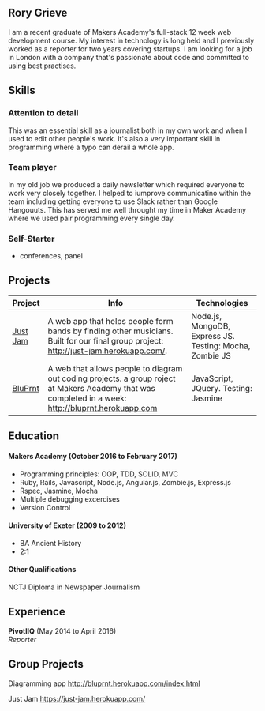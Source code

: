 ## Rory Grieve

I am a recent graduate of Makers Academy's full-stack 12 week web development course. My interest in technology is long held and I previously worked as a reporter for two years covering startups. I am looking for a job in London with a company that's passionate about code and committed to using best practises. 

## Skills

### Attention to detail

This was an essential skill as a journalist both in my own work and when I used to edit other people's work. It's also a very important skill in programming where a typo can derail a whole app.

### Team player 
In my old job we produced a daily newsletter which required everyone to work very closely together. I helped to iumprove communicatino within the team including getting everyone to use Slack rather than Google Hangouuts. This has served me well throught my time in Maker Academy where we used pair programming every single day. 

### Self-Starter
- conferences, panel

## Projects

| Project  | Info   | Technologies  |
| -------- |--------| ------------- |
|[Just Jam](https://github.com/Gweaton/just-jam)| A web app that helps people form bands by finding other musicians. Built for our final group project: http://just-jam.herokuapp.com/.| Node.js, MongoDB, Express JS. Testing: Mocha, Zombie JS|
|[BluPrnt](https://github.com/bryonywatson1/BluPrnt2.0) | A web that allows people to diagram out coding projects. a group roject at Makers Academy that was completed in a week: http://bluprnt.herokuapp.com | JavaScript, JQuery. Testing: Jasmine|


## Education

#### Makers Academy (October 2016 to February 2017)

- Programming principles: OOP, TDD, SOLID, MVC
- Ruby, Rails, Javascript, Node.js, Angular.js, Zombie.js, Express.js
- Rspec, Jasmine, Mocha
- Multiple debugging excercises
- Version Control

#### University of Exeter (2009 to 2012)

- BA Ancient History
- 2:1

#### Other Qualifications

NCTJ Diploma in Newspaper Journalism

## Experience

**PivotlIQ** (May 2014 to April 2016)    
*Reporter*  

## Group Projects

Diagramming app
http://bluprnt.herokuapp.com/index.html

Just Jam
https://just-jam.herokuapp.com/


